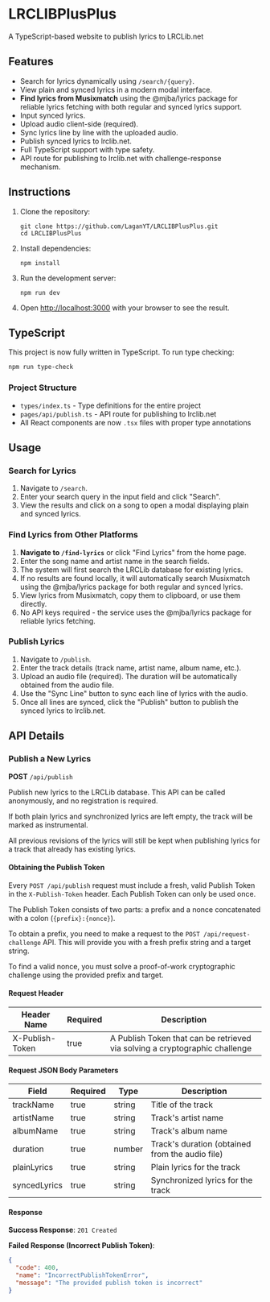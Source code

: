 # LRCLIBPlusPlus
A TypeScript-based website to publish lyrics to LRCLib.net

## Features
- Search for lyrics dynamically using `/search/{query}`.
- View plain and synced lyrics in a modern modal interface.
- **Find lyrics from Musixmatch** using the @mjba/lyrics package for reliable lyrics fetching with both regular and synced lyrics support.
- Input synced lyrics.
- Upload audio client-side (required).
- Sync lyrics line by line with the uploaded audio.
- Publish synced lyrics to lrclib.net.
- Full TypeScript support with type safety.
- API route for publishing to lrclib.net with challenge-response mechanism.

## Instructions

1. Clone the repository:
   ```
   git clone https://github.com/LaganYT/LRCLIBPlusPlus.git
   cd LRCLIBPlusPlus
   ```

2. Install dependencies:
   ```
   npm install
   ```

3. Run the development server:
   ```
   npm run dev
   ```

4. Open [http://localhost:3000](http://localhost:3000) with your browser to see the result.

## TypeScript

This project is now fully written in TypeScript. To run type checking:

```bash
npm run type-check
```

### Project Structure

- `types/index.ts` - Type definitions for the entire project
- `pages/api/publish.ts` - API route for publishing to lrclib.net
- All React components are now `.tsx` files with proper type annotations

## Usage

### Search for Lyrics
1. Navigate to `/search`.
2. Enter your search query in the input field and click "Search".
3. View the results and click on a song to open a modal displaying plain and synced lyrics.

### Find Lyrics from Other Platforms
1. **Navigate to `/find-lyrics`** or click "Find Lyrics" from the home page.
2. Enter the song name and artist name in the search fields.
3. The system will first search the LRCLib database for existing lyrics.
4. If no results are found locally, it will automatically search Musixmatch using the @mjba/lyrics package for both regular and synced lyrics.
5. View lyrics from Musixmatch, copy them to clipboard, or use them directly.
6. No API keys required - the service uses the @mjba/lyrics package for reliable lyrics fetching.

### Publish Lyrics
1. Navigate to `/publish`.
2. Enter the track details (track name, artist name, album name, etc.).
3. Upload an audio file (required). The duration will be automatically obtained from the audio file.
4. Use the "Sync Line" button to sync each line of lyrics with the audio.
5. Once all lines are synced, click the "Publish" button to publish the synced lyrics to lrclib.net.

## API Details

### Publish a New Lyrics
**POST** `/api/publish`

Publish new lyrics to the LRCLib database. This API can be called anonymously, and no registration is required.

If both plain lyrics and synchronized lyrics are left empty, the track will be marked as instrumental.

All previous revisions of the lyrics will still be kept when publishing lyrics for a track that already has existing lyrics.

#### Obtaining the Publish Token

Every `POST /api/publish` request must include a fresh, valid Publish Token in the `X-Publish-Token` header. Each Publish Token can only be used once.

The Publish Token consists of two parts: a prefix and a nonce concatenated with a colon (`{prefix}:{nonce}`).

To obtain a prefix, you need to make a request to the `POST /api/request-challenge` API. This will provide you with a fresh prefix string and a target string.

To find a valid nonce, you must solve a proof-of-work cryptographic challenge using the provided prefix and target.

#### Request Header

| Header Name       | Required | Description                                                                 |
|-------------------|----------|-----------------------------------------------------------------------------|
| X-Publish-Token   | true     | A Publish Token that can be retrieved via solving a cryptographic challenge |

#### Request JSON Body Parameters

| Field         | Required | Type   | Description                          |
|---------------|----------|--------|--------------------------------------|
| trackName     | true     | string | Title of the track                   |
| artistName    | true     | string | Track's artist name                  |
| albumName     | true     | string | Track's album name                   |
| duration      | true     | number | Track's duration (obtained from the audio file) |
| plainLyrics   | true     | string | Plain lyrics for the track           |
| syncedLyrics  | true     | string | Synchronized lyrics for the track    |

#### Response

**Success Response**: `201 Created`

**Failed Response (Incorrect Publish Token)**:
```json
{
  "code": 400,
  "name": "IncorrectPublishTokenError",
  "message": "The provided publish token is incorrect"
}
```
